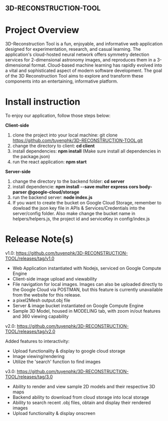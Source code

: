 ## 3D-RECONSTRUCTION-TOOL

# Project Overview
3D-Reconstruction Tool is a fun, enjoyable, and informative web application designed for experimentation, research, and casual learning. 
The application's cloud-hosted neural network offers symmetry detection services for 2-dimensional astronomy images, and reproduces them in a 3-dimensional format.
Cloud-based machine learning has rapidly evolved into a vital and sophisticated aspect of modern software development. The goal of the 3D Reconstruction Tool aims to explore and transform these components into an entertaining, informative platform.

# Install instruction

To enjoy our application, follow those steps below:

<strong>Client-side</Strong>
1. clone the project into your local machine: git clone https://github.com/tuyenphk/3D-RECONSTRUCTION-TOOL.git
2. change the directory to client: <strong>cd client</strong>
3. install dependencies: <strong>npm install</strong> (Make sure install all dependencies in the package.json)
4. run the react application: <strong>npm start</strong>

<strong>Server-side</Strong>
1. change the directory to the backend folder: <strong>cd server</strong>
2. install dependencie: <strong>npm install --save multer express cors body-parser @google-cloud/storage</strong>
3. run the backend server: <strong>node index.js</strong>
4. If you want to create the bucket on Google Cloud Storage, remember to dowload the json key file in APIs & Services/Credentials into the server/config folder. Also make change the bucket name in helpers/helpers.js, the project id and serviceKey in config/index.js

# Release Note(s)

v1.0: https://github.com/tuyenphk/3D-RECONSTRUCTION-TOOL/releases/tag/v1.0
- Web Application instantiated with Nodejs, serviced on Google Compute Engine
- Client-side image upload and viewability
- File navigation for local images. Images can also be uploaded directly to the Google Cloud via POSTMAN, but this feature is currently unavailable from the website for this release. 
- a pixel2Mesh output.obj file
- Server & image bucket instantiated on Google Compute Engine
- Sample 3D Model, housed in MODELING tab, with zoom in/out features and 360 viewing capability

v2.0: https://github.com/tuyenphk/3D-RECONSTRUCTION-TOOL/releases/tag/v2.0

Added features to interactivity: 

- Upload functionality & display to google cloud storage
- Image viewing/rendering
- Utilize the 'search' function to find images

v3.0: https://github.com/tuyenphk/3D-RECONSTRUCTION-TOOL/releases/tag/3.0

- Ability to render and view sample 2D models and their respective 3D maps
- Backend ability to download from cloud storage into local storage
- Ability to search recent .obj files, obtain and display their rendered images
- Upload functionality & display onscreen


